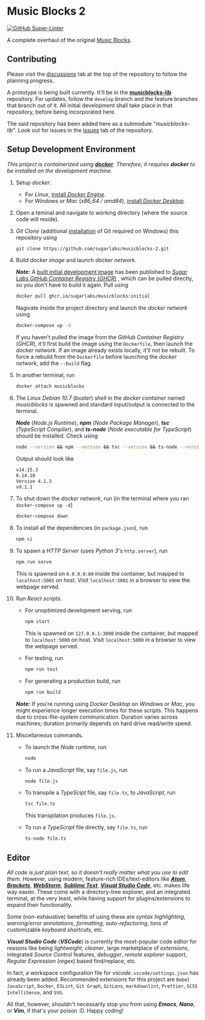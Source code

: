 # Music Blocks 2

[![GitHub Super-Linter](https://github.com/sugarlabs/musicblocks-2/workflows/Super-Linter/badge.svg)](https://github.com/marketplace/actions/super-linter)

A complete overhaul of the original [Music Blocks](https://github.com/sugarlabs/musicblocks).

## Contributing

Please visit the [discussions](https://github.com/sugarlabs/musicblocks-2/discussions) tab at the
top of the repository to follow the planning progress.

A prototype is being built currently. It'll be in the
[**musicblocks-lib**](https://github.com/sugarlabs/musicblocks-lib) repository. For updates, follow
the `develop` branch and the feature branches that branch out of it. All initial development shall
take place in that repository, before being incorporated here.

The said repository has been added here as a submodule "_musicblocks-lib_". Look out for issues in
the [issues](https://github.com/sugarlabs/musicblocks-lib/issues) tab of the repository.

## Setup Development Environment

_This project is containerized using [**docker**](https://www.docker.com/). Therefore, it requires
**docker** to be installed on the development machine._

1. Setup _docker_.

    - For _Linux_, [install _Docker Engine_](https://docs.docker.com/engine/install/).
    - For _Windows_ or _Mac_ (_x86_64 / amd64_),
    [install _Docker Desktop_](https://www.docker.com/products/docker-desktop).

2. Open a teminal and navigate to working directory (where the source code will reside).

3. _Git Clone_ (additional [installation](https://git-scm.com/downloads) of Git required on
Windows) this repository using

    ```bash
    git clone https://github.com/sugarlabs/musicblocks-2.git
    ```

4. Build _docker image_ and launch _docker network_.

    _**Note:**_ A
    [built initial development image](https://github.com/orgs/sugarlabs/packages/container/musicblocks/531083)
    has been published to
    [_Sugar Labs GitHub Container Registry_ (_GHCR_)](https://github.com/orgs/sugarlabs/packages?ecosystem=container)
    , which can be pulled directly, so you don't have to build it again. Pull using

    ```bash
    docker pull ghcr.io/sugarlabs/musicblocks:initial
    ```

    Nagivate inside the project directory and launch the _docker network_ using

    ```bash
    docker-compose up -d
    ```

    If you haven't pulled the image from the _GitHub Container Registry_ (_GHCR_), it'll first build
    the image using the `Dockerfile`, then launch the _docker network_. If an image already exists
    locally, it'll not be rebuilt. To force a rebuild from the `Dockerfile` before launching the
    _docker network_, add the `--build` flag.

5. In another terminal, run

    ```bash
    docker attach musicblocks
    ```

6. The _Linux Debian 10.7_ (_buster_) _shell_ in the _docker container_ named _musicblocks_ is
spawned and standard input/output is connected to the terminal.

    _**Node**_ (_Node.js Runtime_), _**npm**_ (_Node Package Manager_), _**tsc**_ (_TypeScript
    Compiler_), and _**ts-node**_ (_Node executable for TypeScript_) should be installed. Check
    using

    ```bash
    node --version && npm --version && tsc --version && ts-node --version
    ```

    Output should look like

    ```bash
    v14.15.3
    6.14.10
    Version 4.1.3
    v9.1.1
    ```

7. To shut down the _docker network_, run (in the terminal where you ran `docker-compose up -d`)

    ```bash
    docker-compose down
    ```

8. To install all the dependencies (in `package.json`), run

    ```bash
    npm ci
    ```

9. To spawn a _HTTP Server_ (uses _Python 3_'s `http.server`), run

    ```bash
    npm run serve
    ```

    This is spawned on `0.0.0.0:80` inside the container, but mapped to `localhost:5001` on host.
    Visit `localhost:5001` in a browser to view the webpage served.

10. Run _React scripts_.

    - For unoptimized development serving, run

        ```bash
        npm start
        ```

        This is spawned on `127.0.0.1:3000` inside the container, but mapped to `localhost:5000` on
        host. Visit `localhost:5000` in a browser to view the webpage served.

    - For testing, run

        ```bash
        npm run test
        ```

    - For generating a production build, run

        ```bash
        npm run build
        ```

    _**Note:**_ If you're running using _Docker Desktop_ on _Windows_ or _Mac_, you might experience
    longer execution times for these scripts. This happens due to cross-file-system communication.
    Duration varies across machines; duration primarily depends on hard drive read/write speed.

11. Miscellaneous commands.

    - To launch the _Node runtime_, run

        ```bash
        node
        ```

    - To run a _JavaScript_ file, say `file.js`, run

        ```bash
        node file.js
        ```

    - To transpile a _TypeScipt_ file, say `file.ts`, to _JavaScript_, run

        ```bash
        tsc file.ts
        ```

        This transpilation produces `file.js`.

    - To run a _TypeScript_ file directly, say `file.ts`, run

        ```bash
        ts-node file.ts
        ```

## Editor

_All code is just plain text, so it doesn't really matter what you use to edit them._ However, using
modern, feature-rich IDEs/text-editors like [_**Atom**_](https://atom.io/),
[_**Brackets**_](http://brackets.io/), [_**WebStorm**_](https://www.jetbrains.com/webstorm/),
[_**Sublime Text**_](https://www.sublimetext.com/),
[_**Visual Studio Code**_](https://code.visualstudio.com/), etc. makes life way easier. These come
with a directory-tree explorer, and an integrated terminal, at the very least, while having support
for plugins/extensions to expand their functionality.

Some (non-exhaustive) benefits of using these are _syntax highlighting_,
_warning/error annotations_, _formatting_, _auto-refactoring_, tons of customizable
_keyboard shortcuts_, etc.

_**Visual Studio Code**_ (_**VSCode**_) is currently the most-popular code editor for reasons like
being _lightweight_, _cleaner_, large marketplace of _extensions_, integrated _Source Control_
features, _debugger_, _remote explorer_ support, _Regular Expression_ (_regex_) based find/replace,
etc.

In fact, a workspace configuration file for _vscode_`.vscode/settings.json` has already been added.
Recommended extensions for this project are `Babel JavaScript`, `Docker`, `ESLint`, `Git Graph`,
`GitLens`, `markdownlint`, `Prettier`, `SCSS IntelliSense`, and `SVG`.

All that, however, shouldn't necessarily stop you from using _**Emacs**_, _**Nano**_, or _**Vim**_,
if that's your poison :D. Happy coding!
